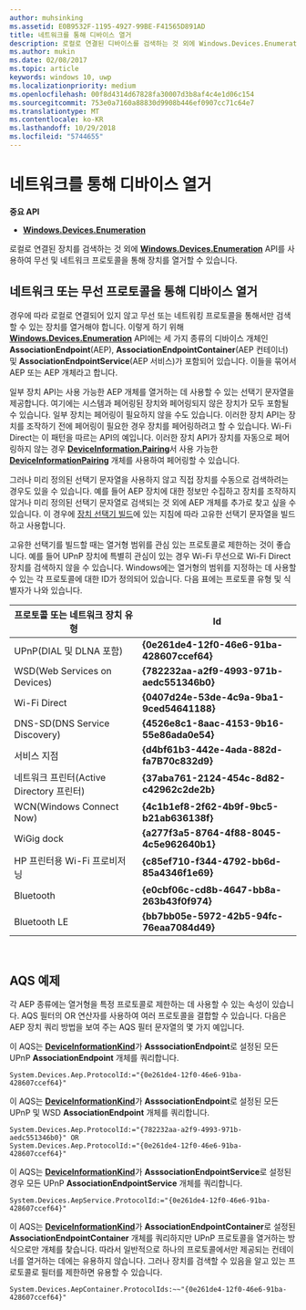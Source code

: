 ```yaml
---
author: muhsinking
ms.assetid: E0B9532F-1195-4927-99BE-F41565D891AD
title: 네트워크를 통해 디바이스 열거
description: 로컬로 연결된 디바이스를 검색하는 것 외에 Windows.Devices.Enumeration API를 사용하여 무선 및 네트워크 프로토콜을 통해 디바이스를 열거할 수 있습니다.
ms.author: mukin
ms.date: 02/08/2017
ms.topic: article
keywords: windows 10, uwp
ms.localizationpriority: medium
ms.openlocfilehash: 00f8d4314d67828fa30007d3b8af4c4e1d06c154
ms.sourcegitcommit: 753e0a7160a88830d9908b446ef0907cc71c64e7
ms.translationtype: MT
ms.contentlocale: ko-KR
ms.lasthandoff: 10/29/2018
ms.locfileid: "5744655"
---
```

# <a name="enumerate-devices-over-a-network"></a>네트워크를 통해 디바이스 열거



**중요 API**

- [**Windows.Devices.Enumeration**](https://docs.microsoft.com/en-us/uwp/api/Windows.Devices.Enumeration)

로컬로 연결된 장치를 검색하는 것 외에 [**Windows.Devices.Enumeration**](https://msdn.microsoft.com/library/windows/apps/BR225459) API를 사용하여 무선 및 네트워크 프로토콜을 통해 장치를 열거할 수 있습니다.

## <a name="enumerating-devices-over-networked-or-wireless-protocols"></a>네트워크 또는 무선 프로토콜을 통해 디바이스 열거

경우에 따라 로컬로 연결되어 있지 않고 무선 또는 네트워킹 프로토콜을 통해서만 검색할 수 있는 장치를 열거해야 합니다. 이렇게 하기 위해 [**Windows.Devices.Enumeration**](https://msdn.microsoft.com/library/windows/apps/BR225459) API에는 세 가지 종류의 디바이스 개체인 **AssociationEndpoint**(AEP), **AssociationEndpointContainer**(AEP 컨테이너) 및 **AssociationEndpointService**(AEP 서비스)가 포함되어 있습니다. 이들을 묶어서 AEP 또는 AEP 개체라고 합니다.

일부 장치 API는 사용 가능한 AEP 개체를 열거하는 데 사용할 수 있는 선택기 문자열을 제공합니다. 여기에는 시스템과 페어링된 장치와 페어링되지 않은 장치가 모두 포함될 수 있습니다. 일부 장치는 페어링이 필요하지 않을 수도 있습니다. 이러한 장치 API는 장치를 조작하기 전에 페어링이 필요한 경우 장치를 페어링하려고 할 수 있습니다. Wi-Fi Direct는 이 패턴을 따르는 API의 예입니다. 이러한 장치 API가 장치를 자동으로 페어링하지 않는 경우 [**DeviceInformation.Pairing**](https://msdn.microsoft.com/library/windows/apps/Dn705960)서 사용 가능한 [**DeviceInformationPairing**](https://msdn.microsoft.com/library/windows/apps/Mt168396) 개체를 사용하여 페어링할 수 있습니다.

그러나 미리 정의된 선택기 문자열을 사용하지 않고 직접 장치를 수동으로 검색하려는 경우도 있을 수 있습니다. 예를 들어 AEP 장치에 대한 정보만 수집하고 장치를 조작하지 않거나 미리 정의된 선택기 문자열로 검색되는 것 외에 AEP 개체를 추가로 찾고 싶을 수 있습니다. 이 경우에 [장치 선택기 빌드](build-a-device-selector.md)에 있는 지침에 따라 고유한 선택기 문자열을 빌드하고 사용합니다.

고유한 선택기를 빌드할 때는 열거형 범위를 관심 있는 프로토콜로 제한하는 것이 좋습니다. 예를 들어 UPnP 장치에 특별히 관심이 있는 경우 Wi-Fi 무선으로 Wi-Fi Direct 장치를 검색하지 않을 수 있습니다. Windows에는 열거형의 범위를 지정하는 데 사용할 수 있는 각 프로토콜에 대한 ID가 정의되어 있습니다. 다음 표에는 프로토콜 유형 및 식별자가 나와 있습니다.

| 프로토콜 또는 네트워크 장치 유형              | Id                                         |
|----------------------------------------------|--------------------------------------------|
| UPnP(DIAL 및 DLNA 포함)               | **{0e261de4-12f0-46e6-91ba-428607ccef64}** |
| WSD(Web Services on Devices)                | **{782232aa-a2f9-4993-971b-aedc551346b0}** |
| Wi-Fi Direct                                 | **{0407d24e-53de-4c9a-9ba1-9ced54641188}** |
| DNS-SD(DNS Service Discovery)               | **{4526e8c1-8aac-4153-9b16-55e86ada0e54}** |
| 서비스 지점                             | **{d4bf61b3-442e-4ada-882d-fa7B70c832d9}** |
| 네트워크 프린터(Active Directory 프린터) | **{37aba761-2124-454c-8d82-c42962c2de2b}** |
| WCN(Windows Connect Now)                    | **{4c1b1ef8-2f62-4b9f-9bc5-b21ab636138f}** |
| WiGig dock                                  | **{a277f3a5-8764-4f88-8045-4c5e962640b1}** |
| HP 프린터용 Wi-Fi 프로비저닝           | **{c85ef710-f344-4792-bb6d-85a4346f1e69}** |
| Bluetooth                                    | **{e0cbf06c-cd8b-4647-bb8a-263b43f0f974}** |
| Bluetooth LE                                 | **{bb7bb05e-5972-42b5-94fc-76eaa7084d49}** |

 

## <a name="aqs-examples"></a>AQS 예제

각 AEP 종류에는 열거형을 특정 프로토콜로 제한하는 데 사용할 수 있는 속성이 있습니다. AQS 필터의 OR 연산자를 사용하여 여러 프로토콜을 결합할 수 있습니다. 다음은 AEP 장치 쿼리 방법을 보여 주는 AQS 필터 문자열의 몇 가지 예입니다.

이 AQS는 [**DeviceInformationKind**](https://msdn.microsoft.com/library/windows/apps/Dn948991)가 **AsssociationEndpoint**로 설정된 모든 UPnP **AssociationEndpoint** 개체를 쿼리합니다.

``` syntax
System.Devices.Aep.ProtocolId:="{0e261de4-12f0-46e6-91ba-428607ccef64}"
```

이 AQS는 [**DeviceInformationKind**](https://msdn.microsoft.com/library/windows/apps/Dn948991)가 **AsssociationEndpoint**로 설정된 모든 UPnP 및 WSD **AssociationEndpoint** 개체를 쿼리합니다.

``` syntax
System.Devices.Aep.ProtocolId:="{782232aa-a2f9-4993-971b-aedc551346b0}" OR
System.Devices.Aep.ProtocolId:="{0e261de4-12f0-46e6-91ba-428607ccef64}"
```

이 AQS는 [**DeviceInformationKind**](https://msdn.microsoft.com/library/windows/apps/Dn948991)가 **AsssociationEndpointService**로 설정된 경우 모든 UPnP **AssociationEndpointService** 개체를 쿼리합니다.

``` syntax
System.Devices.AepService.ProtocolId:="{0e261de4-12f0-46e6-91ba-428607ccef64}"
```

이 AQS는 [**DeviceInformationKind**](https://msdn.microsoft.com/library/windows/apps/Dn948991)가 **AssociationEndpointContainer**로 설정된 **AssociationEndpointContainer** 개체를 쿼리하지만 UPnP 프로토콜을 열거하는 방식으로만 개체를 찾습니다. 따라서 일반적으로 하나의 프로토콜에서만 제공되는 컨테이너를 열거하는 데에는 유용하지 않습니다. 그러나 장치를 검색할 수 있음을 알고 있는 프로토콜로 필터를 제한하면 유용할 수 있습니다.

``` syntax
System.Devices.AepContainer.ProtocolIds:~~"{0e261de4-12f0-46e6-91ba-428607ccef64}"
```

 

 
